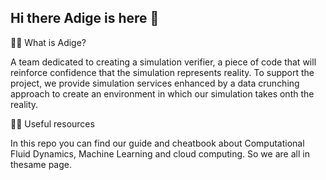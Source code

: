## Hi there Adige is here 👋

🙋‍♀️ What is Adige?

A team dedicated to creating a simulation verifier, a piece of code that will reinforce confidence that the simulation represents reality. 
To support the project, we provide simulation services enhanced by a data crunching approach to create an environment in which our simulation takes onth the reality.


👩‍💻 Useful resources 

In this repo you can find our guide and cheatbook about Computational Fluid Dynamics, Machine Learning and cloud computing. So we are all in thesame page.

<!--

🌈 Contribution guidelines - how can the community get involved?


🍿 Fun facts - what does your team eat for breakfast?

🧙 Remember, you can do mighty things with the power of [Markdown](https://docs.github.com/github/writing-on-github/getting-started-with-writing-and-formatting-on-github/basic-writing-and-formatting-syntax)
-->
